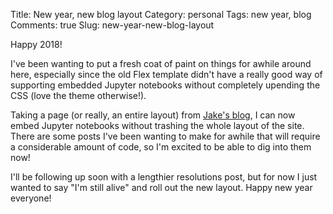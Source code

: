 Title: New year, new blog layout
Category: personal
Tags: new year, blog
Comments: true
Slug: new-year-new-blog-layout

Happy 2018!

I've been wanting to put a fresh coat of paint on things for awhile around here,
especially since the old Flex template didn't have a really good way of supporting
embedded Jupyter notebooks without completely upending the CSS (love the theme
otherwise!).

Taking a page (or really, an entire layout) from [Jake's blog](https://jakevdp.github.io/),
I can now embed Jupyter notebooks without trashing the whole layout of the site.
There are some posts I've been wanting to make for awhile that will require a
considerable amount of code, so I'm excited to be able to dig into them now!

I'll be following up soon with a lengthier resolutions post, but for now I just
wanted to say "I'm still alive" and roll out the new layout. Happy new year everyone!

